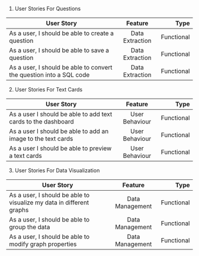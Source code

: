 1. User Stories For Questions 

| User Story   |      Feature      |  Type |
|----------|:-------------:|------:|
| As a user, I should be able to create a question |  Data Extraction | Functional |
| As a user, I should be able to save a question |    Data Extraction   |   Functional |
| As a user, I should be able to convert the question into a SQL code| Data Extraction |    Functional |


2. User Stories For Text Cards 

| User Story   |      Feature      |  Type |
|----------|:-------------:|------:|
| As a user I should be able to add text cards to the dashboard|  User Behaviour | Functional |
| As a user I should be able to add an image to the text cards |    User Behaviour  |   Functional |
| As a user I should be able to preview a text cards| User Behaviour |    Functional |


3. User Stories For Data Visualization

| User Story   |      Feature      |  Type |
|----------|:-------------:|------:|
| As a user, I should be able to visualize my data in different graphs |  Data Management | Functional |
| As a user, I should be able to group the data |    Data Management  |   Functional |
| As a user, I should be able to modify graph properties | Data Management|    Functional |